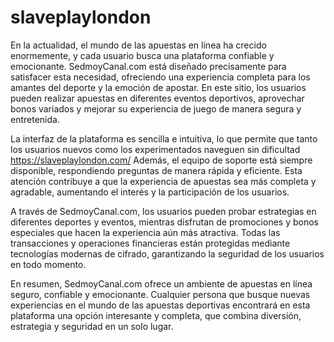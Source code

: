 # slaveplaylondon

En la actualidad, el mundo de las apuestas en línea ha crecido enormemente, y cada usuario busca una plataforma confiable y emocionante. SedmoyCanal.com está diseñado precisamente para satisfacer esta necesidad, ofreciendo una experiencia completa para los amantes del deporte y la emoción de apostar. En este sitio, los usuarios pueden realizar apuestas en diferentes eventos deportivos, aprovechar bonos variados y mejorar su experiencia de juego de manera segura y entretenida.

La interfaz de la plataforma es sencilla e intuitiva, lo que permite que tanto los usuarios nuevos como los experimentados naveguen sin dificultad https://slaveplaylondon.com/ Además, el equipo de soporte está siempre disponible, respondiendo preguntas de manera rápida y eficiente. Esta atención contribuye a que la experiencia de apuestas sea más completa y agradable, aumentando el interés y la participación de los usuarios.

A través de SedmoyCanal.com, los usuarios pueden probar estrategias en diferentes deportes y eventos, mientras disfrutan de promociones y bonos especiales que hacen la experiencia aún más atractiva. Todas las transacciones y operaciones financieras están protegidas mediante tecnologías modernas de cifrado, garantizando la seguridad de los usuarios en todo momento.

En resumen, SedmoyCanal.com ofrece un ambiente de apuestas en línea seguro, confiable y emocionante. Cualquier persona que busque nuevas experiencias en el mundo de las apuestas deportivas encontrará en esta plataforma una opción interesante y completa, que combina diversión, estrategia y seguridad en un solo lugar.
